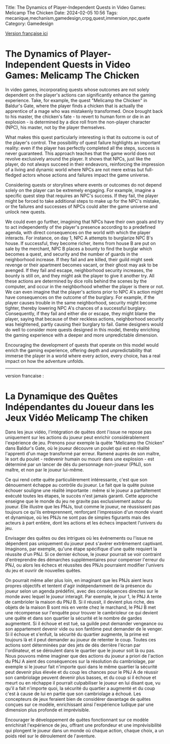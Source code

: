 Title: The Dynamics of Player-Independent Quests in Video Games: Melicamp The Chicken
Date: 2024-02-05 10:56
Tags: mecanique,mechanism,gamedesign,crpg,quest,immersion,npc,quete
Category: Gamedesign

[Version française ici](#Version_française)

# The Dynamics of Player-Independent Quests in Video Games: Melicamp The Chicken

In video games, incorporating quests whose outcomes are not solely dependent on the player's actions can significantly enhance the gaming experience. Take, for example, the quest "Melicamp the Chicken" in Baldur's Gate, where the player finds a chicken that is actually the apprentice of a mage who was mistakenly transformed. Once brought back to his master, the chicken's fate - to revert to human form or die in an explosion - is determined by a dice roll from the non-player character (NPC), his master, not by the player themselves.

What makes this quest particularly interesting is that its outcome is out of the player's control. The possibility of quest failure highlights an important reality: even if the player has perfectly completed all the steps, success is never guaranteed. This approach teaches that the game world does not revolve exclusively around the player. It shows that NPCs, just like the player, do not always succeed in their endeavors, reinforcing the impression of a living and dynamic world where NPCs are not mere extras but full-fledged actors whose actions and failures impact the game universe.

Considering quests or storylines where events or outcomes do not depend solely on the player can be extremely engaging. For example, imagine a specific quest step that requires an NPC's success. If they fail, the player might be forced to take additional steps to make up for the NPC's mistake, or the failures and successes of NPCs could alter the game universe and unlock new quests.

We could even go further, imagining that NPCs have their own goals and try to act independently of the player's presence according to a predefined agenda, with direct consequences on the world with which the player interacts. For instance, on day 1, NPC A attempts to burglarize NPC B's house. If successful, they become richer, items from house B are put on sale by the merchant, NPC B places a bounty to find the burglar which becomes a quest, and security and the number of guards in the neighborhood increase. If they fail and are killed, their guild might seek revenge or their apartment becomes vacant, or their ghost may ask to be avenged. If they fail and escape, neighborhood security increases, the bounty is still on, and they might ask the player to give it another try. All these actions are determined by dice rolls behind the scenes by the computer, and occur in the neighborhood whether the player is there or not. We can even imagine that the player's actions prior to NPC A's action might have consequences on the outcome of the burglary. For example, if the player causes trouble in the same neighborhood, security might become tighter, thereby lowering NPC A's chances of a successful burglary. Consequently, if they fail and either die or escape, they might blame the player, saying that because of their reckless actions, neighborhood security was heightened, partly causing their burglary to fail. Game designers would do well to consider more quests designed in this model, thereby enriching the gaming experience with a deeper and more unpredictable dimension.

Encouraging the development of quests that operate on this model would enrich the gaming experience, offering depth and unpredictability that immerse the player in a world where every action, every choice, has a real impact on how the adventure unfolds.


________________________________________


version francaise :

# La Dynamique des Quêtes Indépendantes du Joueur dans les Jeux Vidéo Melicamp The chiken

Dans les jeux vidéo, l'intégration de quêtes dont l'issue ne repose pas uniquement sur les actions du joueur peut enrichir considérablement l'expérience de jeu. Prenons pour exemple la quête "Melicamp the Chicken" dans Baldur's Gate, où le joueur découvre un poulet qui est en réalité l'apprenti d'un mage transformé par erreur. Ramené auprès de son maître, le sort du poulet - redevenir humain ou mourir dans une explosion - est déterminé par un lancer de dés du personnage non-joueur (PNJ), son maître, et non par le joueur lui-même.

Ce qui rend cette quête particulièrement intéressante, c'est que son dénouement échappe au contrôle du joueur. Le fait que la quête puisse échouer souligne une réalité importante : même si le joueur a parfaitement exécuté toutes les étapes, le succès n'est jamais garanti. Cette approche enseigne que le monde du jeu ne gravite pas exclusivement autour du joueur. Elle illustre que les PNJs, tout comme le joueur, ne réussissent pas toujours ce qu'ils entreprennent, renforçant l'impression d'un monde vivant et dynamique, où les PNJs ne sont pas de simples figurants mais des acteurs à part entière, dont les actions et les échecs impactent l'univers du jeu.

Envisager des quêtes ou des intrigues où les événements ou l'issue ne dépendent pas uniquement du joueur peut s'avérer extrêmement captivant. Imaginons, par exemple, qu'une étape spécifique d'une quête requiert la réussite d'un PNJ. Si ce dernier échoue, le joueur pourrait se voir contraint d'entreprendre des démarches supplémentaires pour compenser l'erreur du PNJ, ou alors les échecs et réussites des PNJs pourraient modifier l'univers du jeu et ouvrir de nouvelles quêtes.

On pourrait même aller plus loin, en imaginant que les PNJs aient leurs propres objectifs et tentent d'agir indépendamment de la présence du joueur selon un agenda prédéfini, avec des conséquences directes sur le monde avec lequel le joueur interagit. Par exemple, le jour 1, le PNJ A tente de cambrioler la maison du PNJ B. Si il réussit, il devient plus riche, des objets de la maison B sont mis en vente chez le marchand, le PNJ B met une récompense sur l'enquête pour trouver le cambrioleur ce qui devient une quête et dans son quartier la sécurité et le nombre de gardes augmentent. Si il échoue et est tué, sa guilde peut demander vengeance ou son appartement devenir vide ou son fantôme peut demander de le venger. Si il échoue et s'enfuit, la sécurité du quartier augmente, la prime est toujours là et il peut demander au joueur de retenter le coup. Toutes ces actions sont déterminées par des jets de dés derrière l'écran par l'ordinateur, et se déroulent dans le quartier que le joueur soit là ou pas. Nous pouvons même imaginer que des actions du joueur a priori de l'action du PNJ A aient des conséquences sur la résolution du cambriolage, par exemple si le joueur fait n'importe quoi dans le même quartier la sécurité peut devenir plus élevée et du coup les chances pour le PNJ A de réussir son cambriolage peuvent devenir plus basses, et du coup si il échoue et meurt ou en réchappe il pourrait culpabiliser le joueur en lui disant que, vu qu'il a fait n'importe quoi, la sécurité du quartier a augmenté et du coup c'est à cause de lui en partie que son cambriolage a échoué. Les concepteurs de jeux feraient bien de considérer davantage de quêtes conçues sur ce modèle, enrichissant ainsi l'expérience ludique par une dimension plus profonde et imprévisible.


Encourager le développement de quêtes fonctionnant sur ce modèle enrichirait l'expérience de jeu, offrant une profondeur et une imprévisibilité qui plongent le joueur dans un monde où chaque action, chaque choix, a un poids réel sur le déroulement de l'aventure.